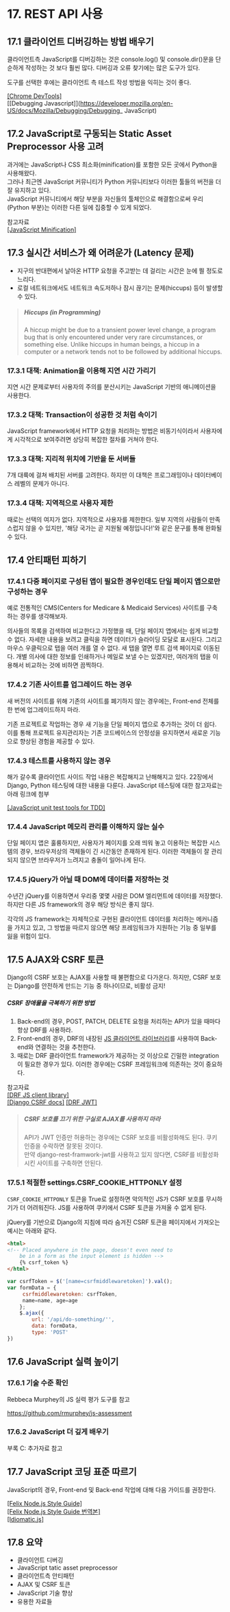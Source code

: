 # 17. REST API 사용

## 17.1 클라이언트 디버깅하는 방법 배우기

클라이언트측 JavaScript를 디버깅하는 것은 console.log() 및 console.dir()문을 단순하게 작성하는 것 보다 훨씬 많다. 디버깅과 오류 찾기에는 많은 도구가 있다.

도구를 선택한 후에는 클라이언트 측 테스트 작성 방법을 익히는 것이 좋다.

[[Chrome DevTools]](https://developers.google.com/web/tools/chrome-devtools)  
[[Debugging Javascript]](https://developer.mozilla.org/en-US/docs/Mozilla/Debugging/Debugging_
JavaScript)

## 17.2 JavaScript로 구동되는 Static Asset Preprocessor 사용 고려

과거에는 JavaScript나 CSS 최소화(minification)를 포함한 모든 곳에서 Python을 사용해왔다.  
그러나 최근엔 JavaScript 커뮤니티가 Python 커뮤니티보다 이러한 툴들의 버전을 더 잘 유지하고 있다.  
JavaScript 커뮤니티에서 해당 부분을 자신들의 툴체인으로 해결함으로써 우리(Python 부분)는 이러한 다른 일에 집중할 수 있게 되었다.

참고자료  
[[JavaScript Minification]](https://youtu.be/7128a9SoV0M)

## 17.3 실시간 서비스가 왜 어려운가 (Latency 문제)

- 지구의 반대편에서 날아온 HTTP 요청을 주고받는 데 걸리는 시간은 눈에 띌 정도로 느리다.
- 로컬 네트워크에서도 네트워크 속도저하나 잠시 끊기는 문제(hiccups) 등이 발생할 수 있다.

> ##### Hiccups (in Programming)
>
> A hiccup might be due to a transient power level change, a program bug that is only encountered under very rare circumstances, or something else. Unlike hiccups in human beings, a hiccup in a computer or a network tends not to be followed by additional hiccups.

### 17.3.1 대책: Animation을 이용해 지연 시간 가리기

지연 시간 문제로부터 사용자의 주의를 분산시키는 JavaScript 기반의 애니메이션을 사용한다. 

### 17.3.2 대책: Transaction이 성공한 것 처럼 속이기

JavaScript framework에서 HTTP 요청을 처리하는 방법은 비동기식이라서 사용자에게 시각적으로 보여주려면 상당히 복잡한 절차를 거쳐야 한다.

### 17.3.3 대책: 지리적 위치에 기반을 둔 서버들

7개 대륙에 걸쳐 배치된 서버를 고려한다. 하지만 이 대책은 프로그래밍이나 데이터베이스 레벨의 문제가 아니다.

### 17.3.4 대책: 지역적으로 사용자 제한

때로는 선택의 여지가 없다. 지역적으로 사용자를 제한한다. 일부 지역의 사람들이 만족스럽지 않을 수 있지만, '해당 국가는 곧 지원될 예정입니다!'와 같은 문구를 통해 완화될 수 있다.

## 17.4 안티패턴 피하기

### 17.4.1 다중 페이지로 구성된 앱이 필요한 경우인데도 단일 페이지 앱으로만 구성하는 경우

예로 전통적인 CMS(Centers for Medicare & Medicaid Services) 사이트를 구축하는 경우를 생각해보자.

의사들의 목록을 검색하여 비교한다고 가정했을 때, 단일 페이지 앱에서는 쉽게 비교할 수 없다. 자세한 내용을 보려고 클릭을 하면 데이터가 슬라이딩 모달로 표시된다. 그리고 마우스 우클릭으로 탭을 여러 개를 열 수 없다. 새 탭을 열면 루트 검색 페이지로 이동된다. 개별 의사에 대한 정보를 인쇄하거나 메일로 보낼 수는 있겠지만, 여러개의 탭을 이용해서 비교하는 것에 비하면 끔찍하다.

### 17.4.2 기존 사이트를 업그레이드 하는 경우

새 버전의 사이트를 위해 기존의 사이트를 폐기하지 않는 경우에는, Front-end 전체를 한 번에 업그레이드하지 마라.

기존 프로젝트로 작업하는 경우 새 기능을 단일 페이지 앱으로 추가하는 것이 더 쉽다. 이를 통해 프로젝트 유지관리자는 기존 코드베이스의 안정성을 유지하면서 새로운 기능으로 향상된 경험을 제공할 수 있다.

### 17.4.3 테스트를 사용하지 않는 경우

해가 갈수록 클라이언트 사이드 작업 내용은 복잡해지고 난해해지고 있다. 22장에서 Django, Python 테스팅에 대한 내용을 다룬다. JavaScript 테스팅에 대한 참고자료는 아래 링크에 첨부

[[JavaScript unit test tools for TDD]](https://stackoverflow.com/questions/300855/javascript-unit-test-tools-for-tdd)

### 17.4.4 JavaScript 메모리 관리를 이해하지 않는 실수

단일 페이지 앱은 훌륭하지만, 사용자가 페이지를 오래 띄워 놓고 이용하는 복잡한 시스템의 경우, 브라우저상의 객체들이 긴 시간동안 존재하게 된다. 이러한 객체들이 잘 관리되지 않으면 브라우저가 느려지고 충돌이 일어나게 된다.

### 17.4.5 jQuery가 아닐 때 DOM에 데이터를 저장하는 것

수년간 jQuery를 이용하면서 우리중 몇몇 사람은 DOM 엘리먼트에 데이터를 저장했다. 하지만 다른 JS framework의 경우 해당 방식은 좋지 않다.

각각의 JS framework는 자체적으로 구현된 클라이언트 데이터를 처리하는 메커니즘을 가지고 있고, 그 방법을 따르지 않으면 해당 프레임워크가 지원하는 기능 중 일부를 잃을 위험이 있다.

## 17.5 AJAX와 CSRF 토큰

Django의 CSRF 보호는 AJAX를 사용할 때 불편함으로 다가온다. 하지만, CSRF 보호는 Django를 안전하게 만드는 기능 중 하나이므로, 비활성 금지!

##### CSRF 장애물을 극복하기 위한 방법

1. Back-end의 경우, POST, PATCH, DELETE 요청을 처리하는 API가 있을 때마다 항상 DRF를 사용하라.
2. Front-end의 경우, DRF의 내장된 [JS 클라이언트 라이브러리](https://www.django-rest-framework.org/topics/api-clients/#javascript-client-library)를 사용하여 Back-end와 연결하는 것을 추천한다.
3. 때로는 DRF 클라이언트 framework가 제공하는 것 이상으로 긴밀한 integration이 필요한 경우가 있다. 이러한 경우에는 CSRF 프레임워크에 의존하는 것이 중요하다.

참고자료  
[[DRF JS client library]](https://django-rest-framework.org/topics/api-clients/#javascript-client-library)  
[[Django CSRF docs]](https://docs.djangoproject.com/en/1.11/ref/csrf/)
[[DRF JWT]](https://github.com/GetBlimp/django-rest-framework-jwt)

> ##### CSRF 보호를 끄기 위한 구실로 AJAX를 사용하지 마라
>
> API가 JWT 인증만 허용하는 경우에는 CSRF 보호를 비활성화해도 된다. 쿠키 인증을 수락하면 잘못된 것이다.  
> 만약 django-rest-framwork-jwt를 사용하고 있지 않다면, CSRF를 비활성화 시킨 사이트를 구축하면 안된다.

### 17.5.1 적절한 settings.CSRF_COOKIE_HTTPONLY 설정

`CSRF_COOKIE_HTTPONLY` 토큰을 True로 설정하면 악의적인 JS가 CSRF 보호를 무시하기가 더 어려워진다. JS를 사용하여 쿠키에서 CSRF 토큰을 가져올 수 없게 된다.

jQuery를 기반으로 Django의 지침에 따라 숨겨진 CSRF 토큰을 페이지에서 가져오는 예시는 아래와 같다.

```html
<html>
<!-- Placed anywhere in the page, doesn't even need to
    be in a form as the input element is hidden -->
    {% csrf_token %}
</html>
```

```javascript
var csrfToken = $('[name=csrfmiddlewaretoken]').val();
var formData = {
     csrfmiddlewaretoken: csrfToken,
     name=name, age=age
    };
    $.ajax({
        url: '/api/do-something/'',
        data: formData,
        type: 'POST'
})
```

## 17.6 JavaScript 실력 높이기

### 17.6.1 기술 수준 확인

Rebbeca Murphey의 JS 실력 평가 도구를 참고

https://github.com/rmurphey/js-assessment

### 17.6.2 JavaScript 더 깊게 배우기

부록 C: 추가자료 참고

## 17.7 JavaScript 코딩 표준 따르기

JavaScript의 경우, Front-end 및 Back-end 작업에 대해 다음 가이드를 권장한다.

[[Felix Node.js Style Guide]](https://raw.githubusercontent.com/felixge/nodeguide.com/master/guide/style.pdc)  
[[Felix Node.js Style Guide 번역본]](https://pismute.github.io/nodeguide.com/style.html)  
[[Idiomatic.js]](https://github.com/rwaldron/idiomatic.js)

## 17.8 요약 
- 클라이언트 디버깅
- JavaScript tatic asset preprocessor
- 클라이언트측 안티패턴
- AJAX 및 CSRF 토큰
- JavaScript 기술 향상
- 유용한 자료들
